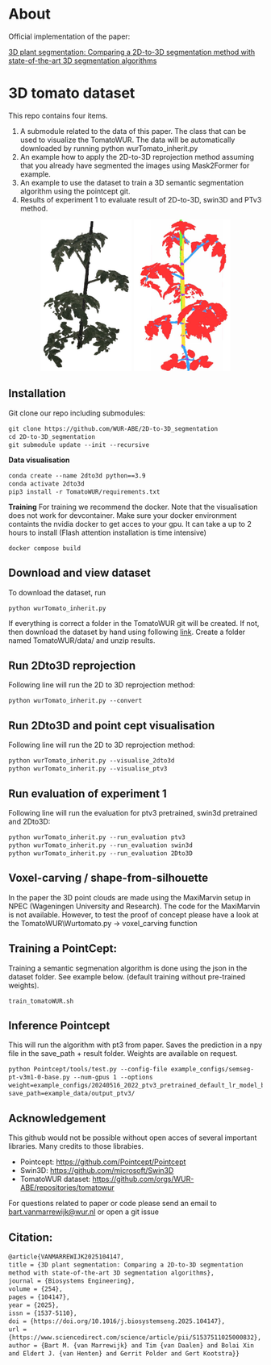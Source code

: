 

# About 
Official implementation of the paper:

[3D plant segmentation: Comparing a 2D-to-3D segmentation method with state-of-the-art 3D segmentation algorithms](https://www.sciencedirect.com/science/article/pii/S1537511025000832)



# 3D tomato dataset


This repo contains four items. 
1. A submodule related to the data of this paper. The class that can be used to visualize the TomatoWUR. The data will be automatically downloaded by running python wurTomato_inherit.py
2. An example how to apply the 2D-to-3D reprojection method assuming that you already have segmented the images using Mask2Former for example.
3. An example to use the dataset to train a 3D semantic segmentation algorithm using the pointcept git.  
4. Results of experiment 1 to evaluate result of 2D-to-3D, swin3D and PTv3 method.

<center>
    <p align="center">
        <img src="Resources/3D_tomato_plant.png" height="300" />
        <img src="Resources/3D_tomato_plant_semantic.png" height="300" />
    </p>
</center>

## Installation



Git clone our repo including submodules:
```
git clone https://github.com/WUR-ABE/2D-to-3D_segmentation
cd 2D-to-3D_segmentation
git submodule update --init --recursive
```

**Data visualisation**
```
conda create --name 2dto3d python==3.9
conda activate 2dto3d
pip3 install -r TomatoWUR/requirements.txt
```

**Training**
For training we recommend the docker. Note that the visualisation does not work for devcontainer.
Make sure your docker environment containts the nvidia docker to get acces to your gpu. It can take a up to 2 hours to install (Flash attention installation is time intensive)

```
docker compose build
```

## Download and view dataset
To download the dataset, run 
```
python wurTomato_inherit.py
```

If everything is correct a folder in the TomatoWUR git will be created.
If not, then download the dataset by hand using following [link](https://data.4tu.nl/ndownloader/items/e2c59841-4653-45de-a75e-4994b2766a2f/versions/1). Create a folder named TomatoWUR/data/ and unzip results.


## Run 2Dto3D reprojection
Following line will run the 2D to 3D reprojection method:
```
python wurTomato_inherit.py --convert
```

## Run 2Dto3D and point cept visualisation
Following line will run the 2D to 3D reprojection method:
```
python wurTomato_inherit.py --visualise_2dto3d
python wurTomato_inherit.py --visualise_ptv3
```

## Run evaluation of experiment 1
Following line will run the evaluation for ptv3 pretrained, swin3d pretrained and 2Dto3D:
```
python wurTomato_inherit.py --run_evaluation ptv3
python wurTomato_inherit.py --run_evaluation swin3d
python wurTomato_inherit.py --run_evaluation 2Dto3D
```


## Voxel-carving / shape-from-silhouette
In the paper the 3D point clouds are made using the MaxiMarvin setup in NPEC (Wageningen University and Research).
The code for the MaxiMarvin is not available. However, to test the proof of concept please have a look at the TomatoWUR\Wurtomato.py -> voxel_carving function



## Training a PointCept:
Training a semantic segmenation algorithm is done using the json in the dataset folder. See example below. (default training without pre-trained weights).

```
train_tomatoWUR.sh
```

## Inference Pointcept
This will run the algorithm with pt3 from paper. Saves the prediction in a npy file in the save_path + result folder. Weights are available on request.

```
python Pointcept/tools/test.py --config-file example_configs/semseg-pt-v3m1-0-base.py --num-gpus 1 --options weight=example_configs/20240516_2022_ptv3_pretrained_default_lr_model_best.pth save_path=example_data/output_ptv3/

```


## Acknowledgement
This github would not be possible without open acces of several important libraries. Many credits to those librabies.

- Pointcept:              https://github.com/Pointcept/Pointcept
- Swin3D:                 https://github.com/microsoft/Swin3D
- TomatoWUR dataset:      https://github.com/orgs/WUR-ABE/repositories/tomatowur

For questions related to paper or code please send an email to bart.vanmarrewijk@wur.nl or open a git issue


## Citation:
```
@article{VANMARREWIJK2025104147,
title = {3D plant segmentation: Comparing a 2D-to-3D segmentation method with state-of-the-art 3D segmentation algorithms},
journal = {Biosystems Engineering},
volume = {254},
pages = {104147},
year = {2025},
issn = {1537-5110},
doi = {https://doi.org/10.1016/j.biosystemseng.2025.104147},
url = {https://www.sciencedirect.com/science/article/pii/S1537511025000832},
author = {Bart M. {van Marrewijk} and Tim {van Daalen} and Bolai Xin and Eldert J. {van Henten} and Gerrit Polder and Gert Kootstra}}
```